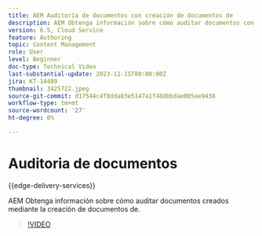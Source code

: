 ```yaml
---
title: AEM Auditoría de documentos con creación de documentos de
description: AEM Obtenga información sobre cómo auditar documentos con la creación de documentos de
version: 6.5, Cloud Service
feature: Authoring
topic: Content Management
role: User
level: Beginner
doc-type: Technical Video
last-substantial-update: 2023-11-15T00:00:00Z
jira: KT-14489
thumbnail: 3425722.jpeg
source-git-commit: d17544c4f8dda03e5147a1f48dbbdae005ee9438
workflow-type: tm+mt
source-wordcount: '27'
ht-degree: 0%

---
```



# Auditoria de documentos

{{edge-delivery-services}}

AEM Obtenga información sobre cómo auditar documentos creados mediante la creación de documentos de.

>[!VIDEO](https://video.tv.adobe.com/v/3425722/?learn=on)
